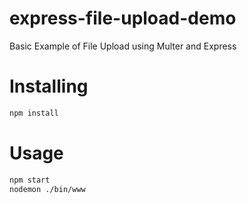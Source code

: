 express-file-upload-demo
========================

Basic Example of File Upload using Multer and Express

# Installing

```bash
npm install
```

# Usage
```bash
npm start
nodemon ./bin/www
````
